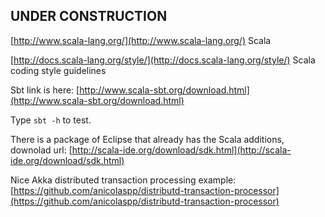 
## UNDER CONSTRUCTION

[http://www.scala-lang.org/](http://www.scala-lang.org/) Scala  

[http://docs.scala-lang.org/style/](http://docs.scala-lang.org/style/) Scala coding style guidelines  

Sbt link is here:
[http://www.scala-sbt.org/download.html](http://www.scala-sbt.org/download.html)  

Type ```sbt -h``` to test.


There is a package of Eclipse that already has the Scala additions, downolad url:
[http://scala-ide.org/download/sdk.html](http://scala-ide.org/download/sdk.html)
    

Nice Akka distributed  transaction processing example:
[https://github.com/anicolaspp/distributd-transaction-processor](https://github.com/anicolaspp/distributd-transaction-processor)

